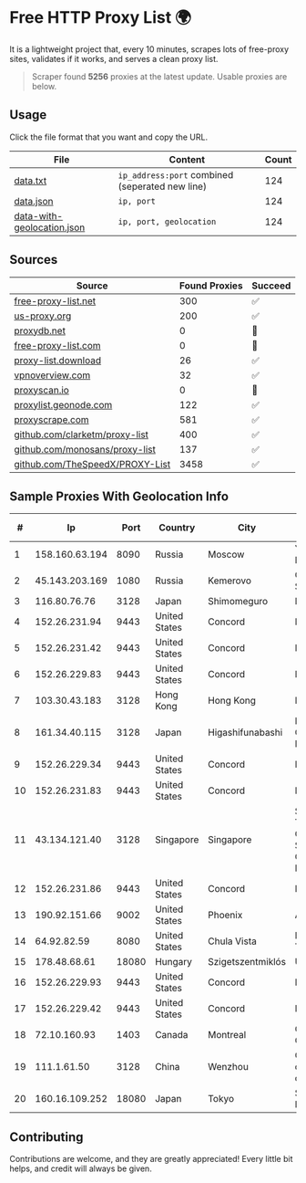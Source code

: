 
# Free HTTP Proxy List 🌍

It is a lightweight project that, every 10 minutes, scrapes lots of free-proxy sites, validates if it works, and serves a clean proxy list.


> Scraper found **5256** proxies at the latest update. Usable proxies are below.

## Usage

Click the file format that you want and copy the URL.


|File|Content|Count|
|----|-------|-----|
|[data.txt](https://raw.githubusercontent.com/themiralay/Proxy-List-World/master/data.txt)|`ip_address:port` combined (seperated new line)|124|
|[data.json](https://raw.githubusercontent.com/themiralay/Proxy-List-World/master/data.json)|`ip, port`|124|
|[data-with-geolocation.json](https://raw.githubusercontent.com/themiralay/Proxy-List-World/master/data-with-geolocation.json)|`ip, port, geolocation`|124|

## Sources

|Source|Found Proxies|Succeed|
|------|-------------|-------|
|[free-proxy-list.net](https://free-proxy-list.net)|300|✅|
|[us-proxy.org](https://www.us-proxy.org)|200|✅|
|[proxydb.net](http://proxydb.net)|0|🚫|
|[free-proxy-list.com](https://free-proxy-list.com/?page=&port=&type%5B%5D=http&type%5B%5D=https&up_time=0&search=Search)|0|🚫|
|[proxy-list.download](https://www.proxy-list.download/HTTP)|26|✅|
|[vpnoverview.com](https://vpnoverview.com/privacy/anonymous-browsing/free-proxy-servers)|32|✅|
|[proxyscan.io](https://www.proxyscan.io)|0|🚫|
|[proxylist.geonode.com](https://proxylist.geonode.com/api/proxy-list?limit=300&page=1&sort_by=lastChecked&sort_type=desc&protocols=http,https)|122|✅|
|[proxyscrape.com](https://api.proxyscrape.com/v2/?request=displayproxies&protocol=http&timeout=10000&country=all&ssl=all&anonymity=all)|581|✅|
|[github.com/clarketm/proxy-list](https://raw.githubusercontent.com/clarketm/proxy-list/master/proxy-list-raw.txt)|400|✅|
|[github.com/monosans/proxy-list](https://raw.githubusercontent.com/monosans/proxy-list/main/proxies/http.txt)|137|✅|
|[github.com/TheSpeedX/PROXY-List](https://raw.githubusercontent.com/TheSpeedX/PROXY-List/master/http.txt)|3458|✅|


## Sample Proxies With Geolocation Info

|#|Ip|Port|Country|City|Internet Service Provider|
|-|--|----|-------|----|-------------------------|
|1|158.160.63.194|8090|Russia|Moscow|Yandex.Cloud LLC|
|2|45.143.203.169|1080|Russia|Kemerovo|Global Internet Solutions LLC|
|3|116.80.76.76|3128|Japan|Shimomeguro|InfoSphere|
|4|152.26.231.94|9443|United States|Concord|MCNC|
|5|152.26.231.42|9443|United States|Concord|MCNC|
|6|152.26.229.83|9443|United States|Concord|MCNC|
|7|103.30.43.183|3128|Hong Kong|Hong Kong|HKVPS|
|8|161.34.40.115|3128|Japan|Higashifunabashi|NTT PC Communications, Inc.|
|9|152.26.229.34|9443|United States|Concord|MCNC|
|10|152.26.231.83|9443|United States|Concord|MCNC|
|11|43.134.121.40|3128|Singapore|Singapore|Shenzhen Tencent Computer Systems Company Limited|
|12|152.26.231.86|9443|United States|Concord|MCNC|
|13|190.92.151.66|9002|United States|Phoenix|A2 Hosting, Inc.|
|14|64.92.82.59|8080|United States|Chula Vista|Momentum Telecom, Inc.|
|15|178.48.68.61|18080|Hungary|Szigetszentmiklós|UPC|
|16|152.26.229.93|9443|United States|Concord|MCNC|
|17|152.26.229.42|9443|United States|Concord|MCNC|
|18|72.10.160.93|1403|Canada|Montreal|GloboTech Communications|
|19|111.1.61.50|3128|China|Wenzhou|China Mobile communications corporation|
|20|160.16.109.252|18080|Japan|Tokyo|SAKURA Internet Inc.|



## Contributing

Contributions are welcome, and they are greatly appreciated! Every
little bit helps, and credit will always be given.

